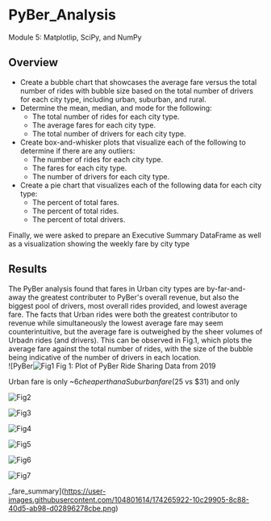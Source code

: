 # PyBer_Analysis
Module 5: Matplotlip, SciPy, and NumPy


## Overview
* Create a bubble chart that showcases the average fare versus the total number of rides with bubble size based on the total number of drivers for each city type, including urban, suburban, and rural.
* Determine the mean, median, and mode for the following:
  * The total number of rides for each city type.
  * The average fares for each city type.
  * The total number of drivers for each city type.
* Create box-and-whisker plots that visualize each of the following to determine if there are any outliers:
  * The number of rides for each city type.
  * The fares for each city type.
  * The number of drivers for each city type.
* Create a pie chart that visualizes each of the following data for each city type:
  * The percent of total fares.
  * The percent of total rides.
  * The percent of total drivers.

Finally, we were asked to prepare an Executive Summary DataFrame as well as a visualization showing the weekly fare by city type

## Results

The PyBer analysis found that fares in Urban city types are by-far-and-away the greatest contributer to PyBer's overall revenue, but also the biggest pool of drivers, most overall rides provided, and lowest average fare.  The facts that Urban rides were both the greatest contributor to revenue while simultaneously the lowest average fare may seem counterintuitive, but the average fare is outweighed by the sheer volumes of Urbadn rides (and drivers).  This can be observed in Fig.1, which plots the average fare against the total number of rides, with the size of the bubble being indicative of the number of drivers in each location.  
![PyBer![Fig1](https://user-images.githubusercontent.com/104801614/174266780-56df83dd-da29-4727-8461-f81313d24844.png)
Fig 1: Plot of PyBer Ride Sharing Data from 2019

Urban fare is only ~$6 cheaper than a Suburban fare ($25 vs $31) and only 

![Fig2](https://user-images.githubusercontent.com/104801614/174266811-74491ef9-f2c3-4f7a-88a6-b957b4ca8be5.png)

![Fig3](https://user-images.githubusercontent.com/104801614/174266828-7df4ac22-a412-4e36-be9b-81927dbff4ac.png)

![Fig4](https://user-images.githubusercontent.com/104801614/174266842-2fd13ac4-788c-41f1-9ce2-6d3d364ab830.png)

![Fig5](https://user-images.githubusercontent.com/104801614/174266861-771e7e24-3861-4e70-94a2-38f416232f72.png)

![Fig6](https://user-images.githubusercontent.com/104801614/174266885-66ccb7bc-f684-4adc-b894-7ad01bb5d5c0.png)

![Fig7](https://user-images.githubusercontent.com/104801614/174266912-97d3917a-4bc8-4845-a950-991d084ed6d3.png)

_fare_summary](https://user-images.githubusercontent.com/104801614/174265922-10c29905-8c88-40d5-ab98-d02896278cbe.png)
